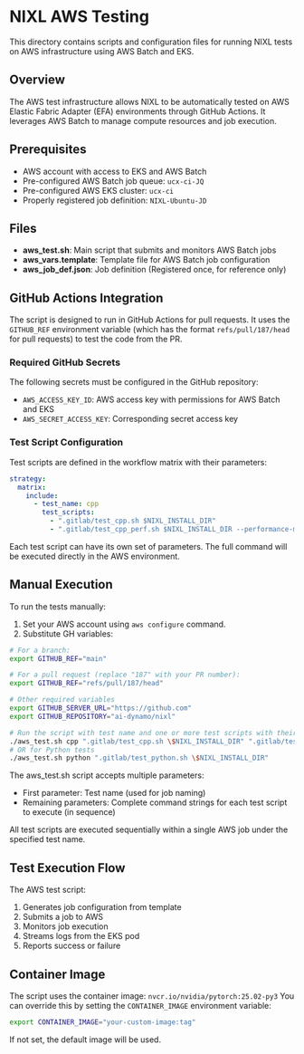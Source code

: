 # NIXL AWS Testing

This directory contains scripts and configuration files for running NIXL tests on AWS infrastructure using AWS Batch and EKS.

## Overview

The AWS test infrastructure allows NIXL to be automatically tested on AWS Elastic Fabric Adapter (EFA) environments through GitHub Actions. It leverages AWS Batch to manage compute resources and job execution.

## Prerequisites

- AWS account with access to EKS and AWS Batch
- Pre-configured AWS Batch job queue: `ucx-ci-JQ`
- Pre-configured AWS EKS cluster: `ucx-ci`
- Properly registered job definition: `NIXL-Ubuntu-JD`

## Files

- **aws_test.sh**: Main script that submits and monitors AWS Batch jobs
- **aws_vars.template**: Template file for AWS Batch job configuration
- **aws_job_def.json**: Job definition (Registered once, for reference only)


## GitHub Actions Integration

The script is designed to run in GitHub Actions for pull requests. It uses the `GITHUB_REF` environment variable (which has the format `refs/pull/187/head` for pull requests) to test the code from the PR.

### Required GitHub Secrets

The following secrets must be configured in the GitHub repository:

- `AWS_ACCESS_KEY_ID`: AWS access key with permissions for AWS Batch and EKS
- `AWS_SECRET_ACCESS_KEY`: Corresponding secret access key

### Test Script Configuration

Test scripts are defined in the workflow matrix with their parameters:

```yaml
strategy:
  matrix:
    include:
      - test_name: cpp
        test_scripts:
          - ".gitlab/test_cpp.sh $NIXL_INSTALL_DIR"
          - ".gitlab/test_cpp_perf.sh $NIXL_INSTALL_DIR --performance-mode"
```

Each test script can have its own set of parameters. The full command will be executed directly in the AWS environment.

## Manual Execution

To run the tests manually:
1. Set your AWS account using `aws configure` command.
2. Substitute GH variables:

```bash
# For a branch:
export GITHUB_REF="main"

# For a pull request (replace "187" with your PR number):
export GITHUB_REF="refs/pull/187/head"

# Other required variables
export GITHUB_SERVER_URL="https://github.com"
export GITHUB_REPOSITORY="ai-dynamo/nixl"

# Run the script with test name and one or more test scripts with their parameters
./aws_test.sh cpp ".gitlab/test_cpp.sh \$NIXL_INSTALL_DIR" ".gitlab/test_cpp_perf.sh \$NIXL_INSTALL_DIR --performance-mode"
# OR for Python tests
./aws_test.sh python ".gitlab/test_python.sh \$NIXL_INSTALL_DIR"
```

The aws_test.sh script accepts multiple parameters:
- First parameter: Test name (used for job naming)
- Remaining parameters: Complete command strings for each test script to execute (in sequence)

All test scripts are executed sequentially within a single AWS job under the specified test name.

## Test Execution Flow

The AWS test script:

1. Generates job configuration from template
2. Submits a job to AWS
3. Monitors job execution
4. Streams logs from the EKS pod
5. Reports success or failure

## Container Image

The script uses the container image: `nvcr.io/nvidia/pytorch:25.02-py3`
You can override this by setting the `CONTAINER_IMAGE` environment variable:

```bash
export CONTAINER_IMAGE="your-custom-image:tag"
```
If not set, the default image will be used.
